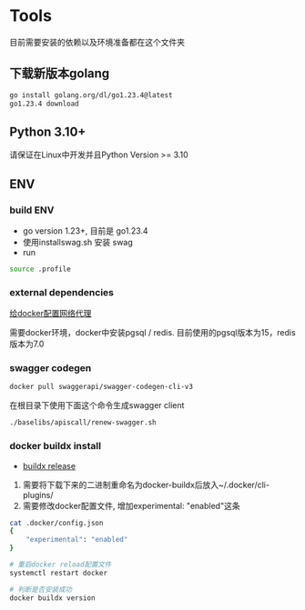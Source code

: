 # Tools

目前需要安装的依赖以及环境准备都在这个文件夹

## 下载新版本golang
```bash
go install golang.org/dl/go1.23.4@latest
go1.23.4 download
```

## Python 3.10+

请保证在Linux中开发并且Python Version >= 3.10

## ENV
### build ENV

- go version 1.23+, 目前是 go1.23.4
- 使用installswag.sh 安装 swag
- run
```bash
source .profile
```

### external dependencies

[给docker配置网络代理](https://www.cnblogs.com/Chary/p/18096678)

需要docker环境，docker中安装pgsql / redis. 目前使用的pgsql版本为15，redis版本为7.0

### swagger codegen
```bash
docker pull swaggerapi/swagger-codegen-cli-v3
```
在根目录下使用下面这个命令生成swagger client
```bash
./baselibs/apiscall/renew-swagger.sh
```

### docker buildx install

- [buildx release](https://github.com/docker/buildx/releases)

1. 需要将下载下来的二进制重命名为docker-buildx后放入~/.docker/cli-plugins/
2. 需要修改docker配置文件, 增加experimental: "enabled"这条
```bash
cat .docker/config.json
{
    "experimental": "enabled"
}

# 重启docker reload配置文件
systemctl restart docker

# 判断是否安装成功
docker buildx version
```
